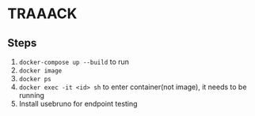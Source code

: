 # TRAAACK

## Steps

1. `docker-compose up --build` to run
2. `docker image`
3. `docker ps`
4. `docker exec -it <id> sh` to enter container(not image), it needs to be running
5. Install usebruno for endpoint testing
